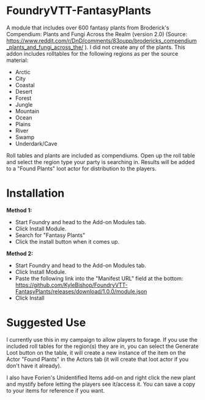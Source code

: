 # FoundryVTT-FantasyPlants
A module that includes over 600 fantasy plants from Broderick's Compendium: Plants and Fungi Across the Realm (version 2.0) (Source: https://www.reddit.com/r/DnD/comments/83oupp/brodericks_compendium_plants_and_fungi_across_the/ ). I did not create any of the plants. This addon includes rolltables for the following regions as per the source material: 
* Arctic 
* City 
* Coastal 
* Desert 
* Forest
* Jungle 
* Mountain 
* Ocean 
* Plains 
* River 
* Swamp 
* Underdark/Cave

Roll tables and plants are included as compendiums. Open up the roll table and select the region type your party is searching in. Results will be added to a "Found Plants" loot actor for distribution to the players.

# Installation #

**Method 1:**
* Start Foundry and head to the Add-on Modules tab. 
* Click Install Module. 
* Search for "Fantasy Plants" 
* Click the install button when it comes up.

**Method 2:**
* Start Foundry and head to the Add-on Modules tab. 
* Click Install Module.
* Paste the following link into the "Manifest URL" field at the bottom: https://github.com/KyleBishop/FoundryVTT-FantasyPlants/releases/download/1.0.0/module.json
* Click Install


# Suggested Use #
I currently use this in my campaign to allow players to forage. If you use the included roll tables for the region(s) they are in, you can select the Generate Loot button on the table, it will create a new instance of the item on the Actor "Found Plants" in the Actors tab (it will create that loot actor if you don't have it already). 

I also have Forien's Unidentified Items add-on and right click the new plant and mystify before letting the players see it/access it. You can save a copy to your items for reference if you want.
